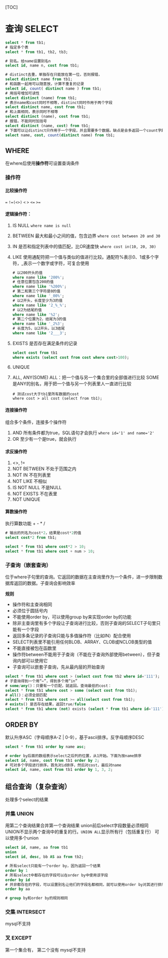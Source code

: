 [TOC]

# 查询 SELECT

```sql
select * from tb1;
# 指定多个表
select * from tb1, tb2, tb3;

# 别名。给name设置别名n
select id, name n, cost from tb1;

# distinct去重，单独存在只能放在第一位，否则报错，
select distinct name from tb1;
# 和函数一起用可以随意放，计算不重复的记录
select id, count( distinct name ) from tb1;
# 用括号增加可读性
select distinct (name) from tb1;
# 表示name和cost同时不相等，distinct同时作用于两个字段
select distinct name, cost from tb1;
# 和上面相同，表示同时不相等
select distinct (name), cost from tb1;
# 报错，不能同时加括号
select distinct (name, cost) from tb1;
# 下面可以让distinct只作用于一个字段，并且需要多个数据。缺点是会多返回一个count字段。可使用group by，性能也高于distinct
select name, cost, count(distinct name) from tb1;
```

## WHERE
在where后使用**操作符**可设置查询条件

### 操作符
#### 比较操作符
`=`  `!=(<>)`  `<`  `>`  `<=` `>=`

#### 逻辑操作符：
1. IS NULL `where name is null`
2. BETWEEN 最大和最小之间的值，包含边界 `where cost between 20 and 30`
3. IN 是否和指定列表中的值匹配，比OR速度快 `where cost in(10, 20, 30)`
4. LIKE 使用通配符把一个值与类似的值进行比较。通配符%表示0、1或多个字符，_表示一个数字或字符，可复合使用
    
    ```sql
    # 以200开头的值
    where name like '200%';
    # 任意位置包含200的值
    where name like '%200%';
    # 第二和第三个字符是0的值
    where name like '_00%';
    # 以2开头，长度至少为3的值
    where name like '2_%_%';
    # 以2为结尾的值
    where name like '%2';
    # 第二个位置为2，结尾为3的值
    where name like '_2%3';
    # 长度为5，以2开头，以3结尾
    where name like '2___3';
    ```
5. EXISTS 是否存在满足条件的记录

    ```sql
    select cost from tb1 
    where exists (select cost from cost where cost>100);
    ```

6. UNIQUE
7. ALL, ANY(SOME)
    ALL：把一个值与另一个集合里的全部值进行比较
    SOME是ANY的别名，用于把一个值与另一个列表里人一直进行比较
    
    ```
    # 测试cost大于tb1里所有数据的cost
    where cost > all cost (select from tb1);
    ```

#### 连接操作符
组合多个条件，连接多个操作符

1. AND 所有条件都为true，SQL语句才会执行 `where id='1' and name='2'`
2. OR 至少有一个是true，就会执行

#### 求反操作符

1. <>, !=
2. NOT BETWEEN 不处于范围之内
3. NOT IN 不在列表里
4. NOT LIKE 不相似
5. IS NOT NULL 不是NULL
6. NOT EXISTS 不在表里
7. NOT UNIQUE

#### 算数操作符
执行算数功能 + - * /

```sql
# 输出的列名为cost*2，结果是cost*2的值
select cost*2 from tb1;

select * from tb1 where cost*2 > 10;
select * from tb1 where cost + num > 10;
```

### 子查询（嵌套查询）
位于where子句里的查询。它返回的数据在主查询里作为一个条件，进一步限制数据库返回的数据。子查询会影响效率

**规则**
* 操作符和主查询相同
* 必须位于圆括号内
* 不能使用order by，可以使用group by来实现order by的功能
* 除非主查询里有多个字段让子查询进行比较，否则子查询的SELECT子句里只能有一个字段
* 返回多条记录的子查询只能与多值操作符（比如IN）配合使用
* SELECT列表里不能引用任何BLOB、ARRAY、CLOB或NCLOB类型的值
* 不能直接被包在函数里
* 操作符between不能用于子查询（不能在子查询外部使用between），但子查询内部可以使用它
* 子查询可以嵌套子查询，先从最内层的开始查询

```sql
select * from tb1 where cost > (select cost from tb2 where id='111');
# 子查询得到一个用“=”，得到多个用“in”
# some/any()：只要有一个匹配，就返回。查询最低的cost：
select * from tb1 where cost > some (select cost from tb1);
# all()：必须全部匹配
select * from tb1 where cost >= all(select cost from tb1);
# exists() 是否存在结果，返回true/false
select * from tb1 where (not) exists (select * from tb1 where id='111');
```

## ORDER BY
默认升序ASC（字母顺序A-Z | 0-9），基于ascii排序。反字母顺序DESC

```sql
select * from tb1 order by name asc; 

# order by后面的数组表示select之后列的位置，从1开始。下面为按name排序
select id, name, cost from tb1 order by 2;
# 可对多个字段进行排序。首先对id排序，然后对cost，最后对name
select id, name, cost from tb1 order by 1, 3, 2;
```

## 组合查询（复杂查询）
处理多个select的结果
### 并集 UNION
用第二个查询结果合并第一个查询结果
union前后select字段数量必须相同
UNION不显示两个查询中的重复的行。`UNION ALL`显示所有行（包括重复行）
可以使用多个union

```sql
select id, name, aa from tb1
union
select id, desc, bb AS aa from tb2;

# 所有select只能有一个order by，因为返回一个结果
order by 1
# 所有select中都存在的字段可以在order by中使用该字段
order by id
# 并非都存在的字段，可以设置别名让他们的字段名都相同，就可以使用order by对其进行排序了
order by aa

# group by和order by的规则相同
```

### 交集 INTERSECT
mysql不支持

### 叉 EXCEPT
第一个集合有， 第二个没有
mysql不支持